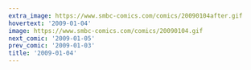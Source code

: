 ```yaml
---
extra_image: https://www.smbc-comics.com/comics/20090104after.gif
hovertext: '2009-01-04'
image: https://www.smbc-comics.com/comics/20090104.gif
next_comic: '2009-01-05'
prev_comic: '2009-01-03'
title: '2009-01-04'
---
```



